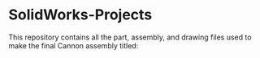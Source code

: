 # SolidWorks-Projects
This repository contains all the part, assembly, and drawing files used to make the final Cannon assembly titled: 
